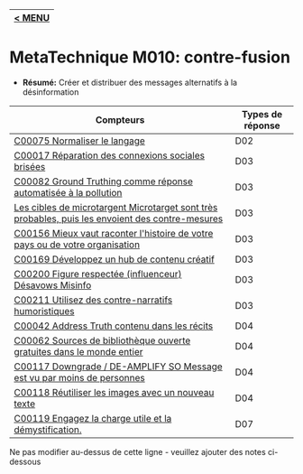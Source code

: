 |[< MENU](../README.md)|
|---|
# MetaTechnique M010: contre-fusion

* **Résumé:** Créer et distribuer des messages alternatifs à la désinformation


|Compteurs |Types de réponse |
|-------- |-------------- |
|[C00075 Normaliser le langage](../../generated_pages/counters/C00075.md) |D02 |
|[C00017 Réparation des connexions sociales brisées](../../generated_pages/counters/C00017.md) |D03 |
|[C00082 Ground Truthing comme réponse automatisée à la pollution](../../generated_pages/counters/C00082.md) |D03 |
|[Les cibles de microtargent Microtarget sont très probables, puis les envoient des contre-mesures](../../generated_pages/counters/C00136.md) |D03 |
|[C00156 Mieux vaut raconter l'histoire de votre pays ou de votre organisation](../../generated_pages/counters/C00156.md) |D03 |
|[C00169 Développez un hub de contenu créatif](../../generated_pages/counters/C00169.md) |D03 |
|[C00200 Figure respectée (influenceur) Désavows Misinfo](../../generated_pages/counters/C00200.md) |D03 |
|[C00211 Utilisez des contre-narratifs humoristiques](../../generated_pages/counters/C00211.md) |D03 ||[C00026 Messages basés sur la démocratie vers le haut](../../generated_pages/counters/C00026.md) |D04 |
|[C00042 Address Truth contenu dans les récits](../../generated_pages/counters/C00042.md) |D04 |
|[C00062 Sources de bibliothèque ouverte gratuites dans le monde entier](../../generated_pages/counters/C00062.md) |D04 |
|[C00117 Downgrade / DE-AMPLIFY SO Message est vu par moins de personnes](../../generated_pages/counters/C00117.md) |D04 |
|[C00118 Réutiliser les images avec un nouveau texte](../../generated_pages/counters/C00118.md) |D04 |
|[C00119 Engagez la charge utile et la démystification.](../../generated_pages/counters/C00119.md) |D07 |



Ne pas modifier au-dessus de cette ligne - veuillez ajouter des notes ci-dessous